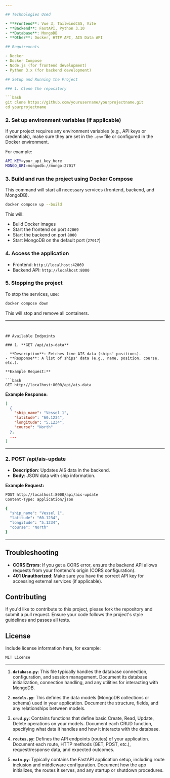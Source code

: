 ```yaml
---

## Technologies Used

- **Frontend**: Vue 3, TailwindCSS, Vite
- **Backend**: FastAPI, Python 3.10
- **Database**: MongoDB
- **Other**: Docker, HTTP API, AIS Data API

## Requirements

- Docker
- Docker Compose
- Node.js (for frontend development)
- Python 3.x (for backend development)

## Setup and Running the Project

### 1. Clone the repository

```bash
git clone https://github.com/yourusername/yourprojectname.git
cd yourprojectname
```

### 2. Set up environment variables (if applicable)

If your project requires any environment variables (e.g., API keys or credentials), make sure they are set in the `.env` file or configured in the Docker environment.

For example:
```bash
API_KEY=your_api_key_here
MONGO_URI=mongodb://mongo:27017
```

### 3. Build and run the project using Docker Compose

This command will start all necessary services (frontend, backend, and MongoDB).

```bash
docker compose up --build
```

This will:
- Build Docker images
- Start the frontend on port `42069`
- Start the backend on port `8000`
- Start MongoDB on the default port (`27017`)

### 4. Access the application

- Frontend: `http://localhost:42069`
- Backend API: `http://localhost:8000`

### 5. Stopping the project

To stop the services, use:

```bash
docker compose down
```

This will stop and remove all containers.

---
```


## Available Endpoints

### 1. **GET /api/ais-data**

- **Description**: Fetches live AIS data (ships' positions).
- **Response**: A list of ships' data (e.g., name, position, course, etc.).

**Example Request:**

```bash
GET http://localhost:8000/api/ais-data
```

**Example Response:**

```json
[
  {
    "ship_name": "Vessel 1",
    "latitude": "60.1234",
    "longitude": "5.1234",
    "course": "North"
  },
  ...
]
```

---

### 2. **POST /api/ais-update**

- **Description**: Updates AIS data in the backend.
- **Body**: JSON data with ship information.

**Example Request:**

```bash
POST http://localhost:8000/api/ais-update
Content-Type: application/json

{
  "ship_name": "Vessel 1",
  "latitude": "60.1234",
  "longitude": "5.1234",
  "course": "North"
}
```

---

## Troubleshooting

- **CORS Errors**: If you get a CORS error, ensure the backend API allows requests from your frontend's origin (CORS configuration).
- **401 Unauthorized**: Make sure you have the correct API key for accessing external services (if applicable).

## Contributing

If you'd like to contribute to this project, please fork the repository and submit a pull request. Ensure your code follows the project's style guidelines and passes all tests.

## License

Include license information here, for example:

```
MIT License
```

---


1. **`database.py`**: 
This file typically handles the database connection, configuration, and session management.
 Document its database initialization, connection handling, and any utilities for interacting with MongoDB.

2. **`models.py`**: 
This defines the data models (MongoDB collections or schema) used in your application. 
Document the structure, fields, and any relationships between models.

3. **`crud.py`**: 
Contains functions that define basic Create, Read, Update, Delete operations on your models.
 Document each CRUD function, specifying what data it handles and how it interacts with the database.

4. **`routes.py`**: 
Defines the API endpoints (routes) of your application. 
Document each route, HTTP methods (GET, POST, etc.), request/response data, and expected outcomes.

5. **`main.py`**:
 Typically contains the FastAPI application setup, including route inclusion and middleware configuration. 
Document how the app initializes, the routes it serves, and any startup or shutdown procedures.
